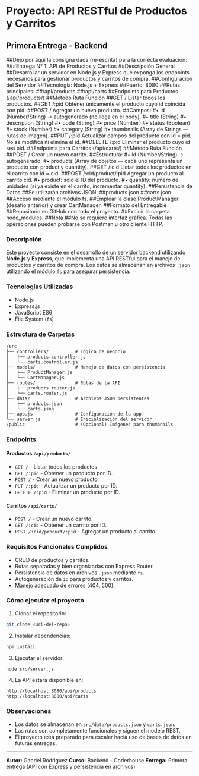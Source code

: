 # Proyecto: API RESTful de Productos y Carritos

## Primera Entrega - Backend

##Dejo por aquí la consigna dada (re-escrita) para la correcta evaluacion:
###Entrega N° 1: API de Productos y Carritos
##Descripción General
##Desarrollar un servidor en Node.js y Express que exponga los endpoints necesarios para gestionar productos y carritos de compra.
##Configuración del Servidor
##Tecnología: Node.js + Express
##Puerto: 8080
##Rutas principales:
##/api/products
##/api/carts
##Endpoints para Productos (/api/products/)
##Método	Ruta	Función
##GET	/	Listar todos los productos.
##GET	/:pid	Obtener únicamente el producto cuyo id coincida con pid.
##POST	/	Agregar un nuevo producto.
##Campos:
#• id (Number/String) → autogenerado (no llega en el body).
#• title (String)
#• description (String)
#• code (String)
#• price (Number)
#• status (Boolean)
#• stock (Number)
#• category (String)
#• thumbnails (Array de Strings — rutas de imagen).
##PUT	/:pid	Actualizar campos del producto con id = pid. No se modifica ni elimina el id.
##DELETE	/:pid	Eliminar el producto cuyo id sea pid.
##Endpoints para Carritos (/api/carts/)
##Método	Ruta	Función
##POST	/	Crear un nuevo carrito.
##Estructura:
#• id (Number/String) → autogenerado.
#• products (Array de objetos — cada uno representa un producto con product y quantity).
##GET	/:cid	Listar todos los productos en el carrito con id = cid.
##POST	/:cid/product/:pid	Agregar un producto al carrito cid.
#• product: solo el ID del producto.
#• quantity: número de unidades (si ya existe en el carrito, incrementar quantity).
##Persistencia de Datos
##Se utilizarán archivos JSON:
##products.json
##carts.json
##Acceso mediante el módulo fs.
##Emplear la clase ProductManager (desafío anterior) y crear CartManager.
##Formato del Entregable
##Repositorio en GitHub con todo el proyecto.
##Excluir la carpeta node_modules.
##Nota
##No se requiere interfaz gráfica. Todas las operaciones pueden probarse con Postman u otro cliente HTTP.









### Descripción

Este proyecto consiste en el desarrollo de un servidor backend utilizando **Node.js** y **Express**, que implementa una API RESTful para el manejo de productos y carritos de compra. Los datos se almacenan en archivos `.json` utilizando el módulo `fs` para asegurar persistencia.

### Tecnologías Utilizadas

* Node.js
* Express.js
* JavaScript ES6
* File System (`fs`)

### Estructura de Carpetas

```
/src
├── controllers/          # Lógica de negocio
│   ├── products.controller.js
│   └── carts.controller.js
├── models/               # Manejo de datos con persistencia
│   ├── ProductManager.js
│   └── CartManager.js
├── routes/               # Rutas de la API
│   ├── products.router.js
│   └── carts.router.js
├── data/                 # Archivos JSON persistentes
│   ├── products.json
│   └── carts.json
├── app.js                # Configuración de la app
└── server.js             # Inicialización del servidor
/public                   # (Opcional) Imágenes para thumbnails
```

### Endpoints

#### Productos `/api/products/`

* `GET /` - Listar todos los productos.
* `GET /:pid` - Obtener un producto por ID.
* `POST /` - Crear un nuevo producto.
* `PUT /:pid` - Actualizar un producto por ID.
* `DELETE /:pid` - Eliminar un producto por ID.

#### Carritos `/api/carts/`

* `POST /` - Crear un nuevo carrito.
* `GET /:cid` - Obtener un carrito por ID.
* `POST /:cid/product/:pid` - Agregar un producto al carrito.

### Requisitos Funcionales Cumplidos

* CRUD de productos y carritos.
* Rutas separadas y bien organizadas con Express Router.
* Persistencia de datos en archivos `.json` mediante `fs`.
* Autogeneración de `id` para productos y carritos.
* Manejo adecuado de errores (404, 500).

### Cómo ejecutar el proyecto

1. Clonar el repositorio:

```bash
git clone <url-del-repo>
```

2. Instalar dependencias:

```bash
npm install
```

3. Ejecutar el servidor:

```bash
node src/server.js
```

4. La API estará disponible en:

```
http://localhost:8080/api/products
http://localhost:8080/api/carts
```

### Observaciones

* Los datos se almacenan en `src/data/products.json` y `carts.json`.
* Las rutas son completamente funcionales y siguen el modelo REST.
* El proyecto está preparado para escalar hacia uso de bases de datos en futuras entregas.

---

**Autor:** Gabriel Rodriguez
**Curso:** Backend - Coderhouse
**Entrega:** Primera entrega (API con Express y persistencia en archivos)

